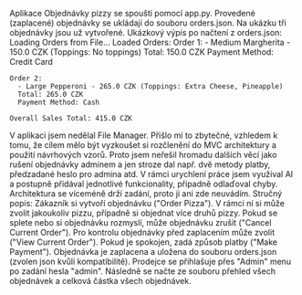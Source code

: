 Aplikace Objednávky pizzy se spouští pomocí app.py.
Provedené (zaplacené) objednávky se ukládají do souboru orders.json. Na ukázku tři objednávky jsou už vytvořené.
Ukázkový výpis po načtení z orders.json:
    Loading Orders from File...
    Loaded Orders:
    Order 1:
      - Medium Margherita - 150.0 CZK (Toppings: No toppings)
      Total: 150.0 CZK
      Payment Method: Credit Card
    
    Order 2:
      - Large Pepperoni - 265.0 CZK (Toppings: Extra Cheese, Pineapple)
      Total: 265.0 CZK
      Payment Method: Cash
    
    Overall Sales Total: 415.0 CZK
V aplikaci jsem nedělal File Manager. Přišlo mi to zbytečné, vzhledem k tomu, že cílem mělo být vyzkoušet si rozčlenění do MVC architektury a použití návrhových vzorů. Proto jsem neřešil hromadu dalších věcí jako rušení objednávky adminem a jen stroze dal např. dvě metody platby, předzadané heslo pro admina atd.
V rámci urychlení práce jsem využíval AI a postupně přidával jednotlivé funkcionality, případně odlaďoval chyby.
Architektura se víceméně drží zadání, proto ji ani zde neuvádím.
Stručný popis:
Zákazník si vytvoří objednávku ("Order Pizza"). V rámci ní si může zvolit jakoukoliv pizzu, případně si objednat více druhů pizzy. Pokud se splete nebo si objednávku rozmyslí, může objednávku zrušit ("Cancel Current Order"). Pro kontrolu objednávky před zaplacením může zvolit ("View Current Order"). Pokud je spokojen, zadá způsob platby ("Make Payment"). Objednávka je zaplacena a uložena do souboru orders.json (zvolen json kvůli kompatibilitě). Prodejce se přihlašuje přes "Admin" menu po zadání hesla "admin". Následně se načte ze souboru přehled všech objednávek a celková částka všech objednávek.  
